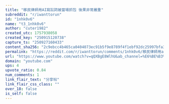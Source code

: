 ```yaml
---
title: "移民律師用AI寫訟詞被當場抓包 後果非常嚴重"
subreddit: "r/iwanttorun"
id: "1nhk0v6"
name: "t3_1nhk0v6"
author: "cuter1982"
created_utc: 1757938058
created_key: "250915120738"
capture_ts: "250927160433"
content_sha256: "2c9ebcc4b465ca0404073ec91b5f9e8789f4f1ebf92dc25997bfa30df75ecfba"
permalink: "https://reddit.com/r/iwanttorun/comments/1nhk0v6/移民律師用ai寫訟詞被當場抓包_後果非常嚴重/"
url: "https://www.youtube.com/watch?v=qQXBgE8WlhU&ab_channel=%E6%BE%B3%E6%B4%B2%E8%A6%96%E8%A7%92"
domain: "youtube.com"
ups: 4
upvote_ratio: 0.84
num_comments: 1
link_flair_text: "分享帖"
link_flair_css_class: ""
over_18: false
is_self: false
---
```


